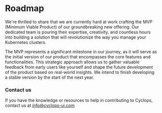 # Roadmap

We're thrilled to share that we are currently hard at work crafting the MVP (Minimum Viable Product) of our 
groundbreaking new offering. Our dedicated team is pouring their expertise, creativity, and countless hours into 
building a solution that will revolutionize the way you manage your Kubernetes clusters.

The MVP represents a significant milestone in our journey, as it will serve as the initial version of our product that 
encompasses the core features and functionalities. This strategic approach allows us to gather valuable feedback from 
early users like yourself and shape the future development of the product based on real-world insights.
We intend to finish developing a stable version by the start of the next year.

### Contact us
If you have the knowledge or resources to help in contributing to Cyclops, contact us at info@cyclops-ui.com



